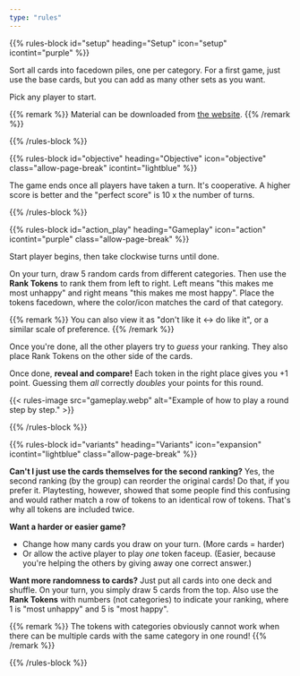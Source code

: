 ```yaml
---
type: "rules"
---
```


{{% rules-block id="setup" heading="Setup" icon="setup" icontint="purple" %}}

Sort all cards into facedown piles, one per category. For a first game, just use the base cards, but you can add as many other sets as you want.

Pick any player to start.

{{% remark %}}
Material can be downloaded from [the website](https://pandaqi.com/the-game-of-happiness/).
{{% /remark %}}

{{% /rules-block %}}

{{% rules-block id="objective" heading="Objective" icon="objective" class="allow-page-break" icontint="lightblue" %}}

The game ends once all players have taken a turn. It's cooperative. A higher score is better and the "perfect score" is 10 x the number of turns.

{{% /rules-block %}}

{{% rules-block id="action_play" heading="Gameplay" icon="action" icontint="purple" class="allow-page-break" %}}

Start player begins, then take clockwise turns until done.

On your turn, draw 5 random cards from different categories. Then use the **Rank Tokens** to rank them from left to right. Left means "this makes me most unhappy" and right means "this makes me most happy". Place the tokens facedown, where the color/icon matches the card of that category.

{{% remark %}}
You can also view it as "don't like it <-> do like it", or a similar scale of preference.
{{% /remark %}}

Once you're done, all the other players try to _guess_ your ranking. They also place Rank Tokens on the other side of the cards.

Once done, **reveal and compare!** Each token in the right place gives you +1 point. Guessing them _all_ correctly _doubles_ your points for this round.

{{< rules-image src="gameplay.webp" alt="Example of how to play a round step by step." >}}

{{% /rules-block %}}

{{% rules-block id="variants" heading="Variants" icon="expansion" icontint="lightblue" class="allow-page-break" %}}

**Can't I just use the cards themselves for the second ranking?** Yes, the second ranking (by the group) can reorder the original cards! Do that, if you prefer it. Playtesting, however, showed that some people find this confusing and would rather match a row of tokens to an identical row of tokens. That's why all tokens are included twice.

**Want a harder or easier game?** 
* Change how many cards you draw on your turn. (More cards = harder)
* Or allow the active player to play _one_ token faceup. (Easier, because you're helping the others by giving away one correct answer.)

**Want more randomness to cards?** Just put all cards into one deck and shuffle. On your turn, you simply draw 5 cards from the top. Also use the **Rank Tokens** with numbers (not categories) to indicate your ranking, where 1 is "most unhappy" and 5 is "most happy". 

{{% remark %}}
The tokens with categories obviously cannot work when there can be multiple cards with the same category in one round!
{{% /remark %}}

{{% /rules-block %}}